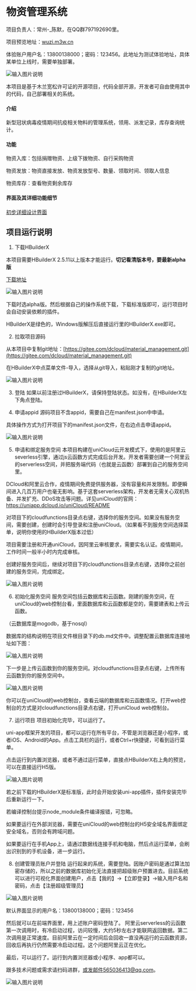 # 物资管理系统
项目负责人：常州-_陈默，在QQ群797192690里。

项目预览地址：[wuzi.m3w.cn](https://wuzi.m3w.cn) 

体验账户用户名：13800138000；密码：123456。此地址为测试体验地址，具体某单位上线时，需要单独部署。

![输入图片说明](https://images.gitee.com/uploads/images/2020/0215/101737_9fb331ec_5529724.png "物资管理系统.png")

本项目是基于木兰宽松许可证的开源项目，代码全部开源，开发者可自由使用其中的代码，自己部署相关的系统。

#### 介绍
新型冠状病毒疫情期间抗疫相关物料的管理系统，领用、派发记录，库存查询统计。

#### 功能
物资入库：包括捐赠物资、上级下拨物资、自行采购物资

物资发放：物资直接发放、物资发放型号、数量、领取时间、领取人信息

物资库存：查看物资剩余库存

#### 界面及其详细功能细节

[初步详细设计界面](https://free.modao.cc/app/587de5304407459d3e4b163cd97ae854d56bb7ab)

##  项目运行说明

1. 下载HBuilderX

本项目需要HBuilderX 2.5.11以上版本才能运行。**切记看清版本号，要最新alpha版**

[下载地址]((https://www.dcloud.io/hbuilderx.html))

![输入图片说明](https://images.gitee.com/uploads/images/2020/0213/022916_c822f4df_1628277.png "hx下载.png")

下载时选alpha版。然后根据自己的操作系统下载，下载标准版即可，运行项目时会自动安装依赖的插件。

HBuilderX是绿色的，Windows版解压后直接运行里的HBuilderX.exe即可。

2. 拉取项目源码

从本项目中复制git地址：[https://gitee.com/dcloud/material_management.git](https://gitee.com/dcloud/material_management.git)

在HBuilderX中点菜单文件-导入，选择从git导入，粘贴刚才复制的git地址。

![输入图片说明](https://images.gitee.com/uploads/images/2020/0215/102236_8088b458_5529724.png "导入.png")

3. 登陆
如果以前注册过HBuilderX，请保持登陆状态。如没有，在HBuilderX左下角点登陆。

4. 申请appid
源码项目不含appid，需要自己在manifest.json中申请。

具体操作方式为打开项目下的manifest.json文件，在右边点击申请appid。 

![输入图片说明](https://images.gitee.com/uploads/images/2020/0215/102459_9a1b2258_5529724.png "获取APPID.png")


5. 申请和绑定服务空间
本项目构建在uniCloud云开发模式下，使用的是阿里云severless引擎，通过js云函数方式完成后台开发。开发者需要创建一个阿里云的serverless空间，并把服务端代码（也就是云函数）部署到自己的服务空间里。

DCloud和阿里云合作，疫情期间免费提供服务器，没有容量和并发限制。即便瞬间进入几百万用户也毫无影响。基于这套serverless架构，开发者无需关心双机热备、并发扩充、DDoS攻击等问题。详见uniCloud的官网：https://uniapp.dcloud.io/uniCloud/README

对项目下的cloudfunctions目录点右键，选择你的服务空间。如果没有服务空间，需要创建，创建时会引导登录和注册uniCloud。（如果看不到服务空间选择菜单，说明你使用的HBuilderX版本过低）

项目需要注册和开通uniCloud，因阿里云审核要求，需要实名认证。疫情期间，工作时间一般半小时内完成审核。

创建好服务空间后，继续对项目下的cloudfunctions目录点右键，选择你之前创建的服务空间，完成绑定。

![输入图片说明](https://images.gitee.com/uploads/images/2020/0215/102952_66fe1189_5529724.png "选择云空间.png")

6. 初始化服务空间
服务空间包括云数据库和云函数。刚建的服务空间，在uniCloud的web控制台看，里面数据库和云函数都是空的，需要建表和上传云函数。

（云数据库是mogodb，基于nosql）

数据库的结构说明在项目文件根目录下的db.md文件中。调整配置云数据库连接地址如下图：

![输入图片说明](https://images.gitee.com/uploads/images/2020/0215/103422_eb41dc21_5529724.png "屏幕截图.png")

下一步是上传云函数到你的服务空间。对cloudfunctions目录点右键，上传所有云函数到你的服务空间中。

![输入图片说明](https://images.gitee.com/uploads/images/2020/0215/103558_0d920c7b_5529724.png "屏幕截图.png")

你可以在uniCloud的web控制台，查看云端的数据库和云函数情况。打开web控制台的方式是对cloudfunctions目录点右键，打开uniCloud web控制台。

7. 运行项目
项目初始化完毕，可以运行了。

uni-app框架开发的项目，都可以运行在所有平台，不管是浏览器还是小程序，或者iOS、Android的App。点击工具栏的运行，或者Ctrl+r快捷键，可看到运行菜单。

点击运行到内置浏览器，或者不通过运行菜单，直接点HBuilderX右上角的预览，可以在直接运行H5版。

![输入图片说明](https://images.gitee.com/uploads/images/2020/0215/103832_ede0da9d_5529724.png "屏幕截图.png")

若之前下载的HBuilderX是标准版，此时会开始安装uni-app插件，插件安装完毕后重新运行一下。

若编译控制台提示node_module条件编译报错，可忽略。

如果要运行在外部浏览器，需要在uniCloud的web控制台的H5安全域名界面绑定安全域名，否则会有跨域问题。

如果要运行在手机App上，请通过数据线连接手机和电脑，然后点运行菜单，会刷出识别到的手机设备，进一步运行。

8. 创建管理员账户并登陆
运行起来的系统，需要登陆。因账户密码是通过算法加密存储的，所以之前的数据库初始化无法直接把超级账户预置进去。目前系统可以进行可视化界面创建用户，点击【我的】->【立即登录】->输入用户名和密码，点击【注册超级管理员】

![输入图片说明](https://images.gitee.com/uploads/images/2020/0215/104117_ff5ab5fa_5529724.png "屏幕截图.png")

默认界面显示的用户名：13800138000；密码：123456

然后就可以在前端界面里，用上述账户密码登陆了。
阿里云serverless的云函数第一次调用时，有冷启动过程，访问较慢，大约5秒左右才能联网返回数据。第二次调用是正常速度。目前阿里云在一定时间后会回收一直没再运行的云函数资源，回收后再执行仍然需要冷启动过程。这个问题阿里云正在优化。

最后，可以运行了。运行到内置浏览器或小程序、app都可以。

跟多技术问题或需求请扫码进群，或发邮件565036413@qq.com。

![输入图片说明](https://images.gitee.com/uploads/images/2020/0215/105342_e8e19707_5529724.png "屏幕截图.png")